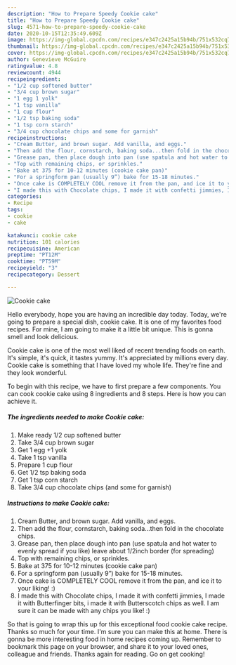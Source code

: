 ```yaml
---
description: "How to Prepare Speedy Cookie cake"
title: "How to Prepare Speedy Cookie cake"
slug: 4571-how-to-prepare-speedy-cookie-cake
date: 2020-10-15T12:35:49.609Z
image: https://img-global.cpcdn.com/recipes/e347c2425a15b94b/751x532cq70/cookie-cake-recipe-main-photo.jpg
thumbnail: https://img-global.cpcdn.com/recipes/e347c2425a15b94b/751x532cq70/cookie-cake-recipe-main-photo.jpg
cover: https://img-global.cpcdn.com/recipes/e347c2425a15b94b/751x532cq70/cookie-cake-recipe-main-photo.jpg
author: Genevieve McGuire
ratingvalue: 4.8
reviewcount: 4944
recipeingredient:
- "1/2 cup softened butter"
- "3/4 cup brown sugar"
- "1 egg 1 yolk"
- "1 tsp vanilla"
- "1 cup flour"
- "1/2 tsp baking soda"
- "1 tsp corn starch"
- "3/4 cup chocolate chips and some for garnish"
recipeinstructions:
- "Cream Butter, and brown sugar. Add vanilla, and eggs."
- "Then add the flour, cornstarch, baking soda...then fold in the chocolate chips."
- "Grease pan, then place dough into pan (use spatula and hot water to evenly spread if you like) leave about 1/2inch border (for spreading)"
- "Top with remaining chips, or sprinkles."
- "Bake at 375 for 10-12 minutes (cookie cake pan)"
- "For a springform pan (usually 9”) bake for 15-18 minutes."
- "Once cake is COMPLETELY COOL remove it from the pan, and ice it to your liking! :)"
- "I made this with Chocolate chips, I made it with confetti jimmies, I made it with Butterfinger bits, i made it with Butterscotch chips as well. I am sure it can be made with any chips you like! :)"
categories:
- Recipe
tags:
- cookie
- cake

katakunci: cookie cake 
nutrition: 101 calories
recipecuisine: American
preptime: "PT12M"
cooktime: "PT59M"
recipeyield: "3"
recipecategory: Dessert

---
```



![Cookie cake](https://img-global.cpcdn.com/recipes/e347c2425a15b94b/751x532cq70/cookie-cake-recipe-main-photo.jpg)

Hello everybody, hope you are having an incredible day today. Today, we're going to prepare a special dish, cookie cake. It is one of my favorites food recipes. For mine, I am going to make it a little bit unique. This is gonna smell and look delicious.

Cookie cake is one of the most well liked of recent trending foods on earth. It's simple, it's quick, it tastes yummy. It's appreciated by millions every day. Cookie cake is something that I have loved my whole life. They're fine and they look wonderful.




To begin with this recipe, we have to first prepare a few components. You can cook cookie cake using 8 ingredients and 8 steps. Here is how you can achieve it.

<!--inarticleads1-->

##### The ingredients needed to make Cookie cake:

1. Make ready 1/2 cup softened butter
1. Take 3/4 cup brown sugar
1. Get 1 egg +1 yolk
1. Take 1 tsp vanilla
1. Prepare 1 cup flour
1. Get 1/2 tsp baking soda
1. Get 1 tsp corn starch
1. Take 3/4 cup chocolate chips (and some for garnish)




<!--inarticleads2-->

##### Instructions to make Cookie cake:

1. Cream Butter, and brown sugar. Add vanilla, and eggs.
1. Then add the flour, cornstarch, baking soda...then fold in the chocolate chips.
1. Grease pan, then place dough into pan (use spatula and hot water to evenly spread if you like) leave about 1/2inch border (for spreading)
1. Top with remaining chips, or sprinkles.
1. Bake at 375 for 10-12 minutes (cookie cake pan)
1. For a springform pan (usually 9”) bake for 15-18 minutes.
1. Once cake is COMPLETELY COOL remove it from the pan, and ice it to your liking! :)
1. I made this with Chocolate chips, I made it with confetti jimmies, I made it with Butterfinger bits, i made it with Butterscotch chips as well. I am sure it can be made with any chips you like! :)




So that is going to wrap this up for this exceptional food cookie cake recipe. Thanks so much for your time. I'm sure you can make this at home. There is gonna be more interesting food in home recipes coming up. Remember to bookmark this page on your browser, and share it to your loved ones, colleague and friends. Thanks again for reading. Go on get cooking!
